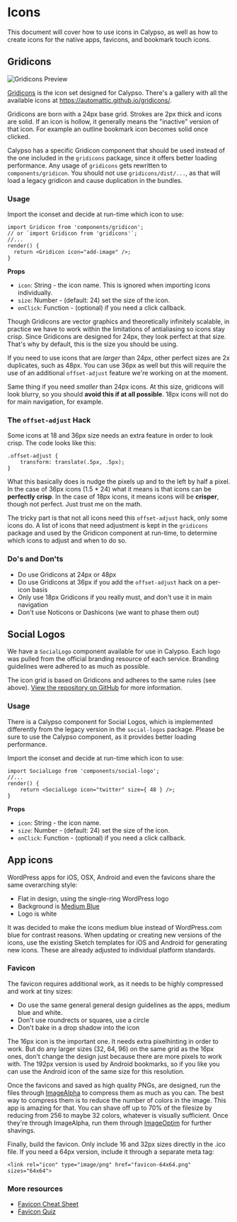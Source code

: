 # Icons

This document will cover how to use icons in Calypso, as well as how to create icons for the native apps, favicons, and bookmark touch icons.

## Gridicons

![Gridicons Preview](https://dotcombrand.files.wordpress.com/2018/05/gridicons-preview.png)

[Gridicons](https://github.com/automattic/gridicons) is the icon set designed for Calypso. There's a gallery with all the available icons at <https://automattic.github.io/gridicons/>.

Gridicons are born with a 24px base grid. Strokes are 2px thick and icons are solid. If an icon is hollow, it generally means the "inactive" version of that icon. For example an outline bookmark icon becomes solid once clicked.

Calypso has a specific Gridicon component that should be used instead of the one included in the `gridicons` package, since it offers better loading performance.
Any usage of `gridicons` gets rewritten to `components/gridicon`.
You should not use `gridicons/dist/...`, as that will load a legacy gridicon and cause duplication in the bundles.

### Usage

Import the iconset and decide at run-time which icon to use:

```
import Gridicon from 'components/gridicon';
// or `import Gridicon from 'gridicons'`;
//...
render() {
  return <Gridicon icon="add-image" />;
}
```

**Props**

- `icon`: String - the icon name. This is ignored when importing icons individually.
- `size`: Number - (default: 24) set the size of the icon.
- `onClick`: Function - (optional) if you need a click callback.

Though Gridicons are vector graphics and theoretically infinitely scalable, in practice we have to work within the limitations of antialiasing so icons stay crisp. Since Gridicons are designed for 24px, they look perfect at that size. That's why by default, this is the size you should be using.

If you need to use icons that are _larger_ than 24px, other perfect sizes are 2x duplicates, such as 48px. You can use 36px as well but this will require the use of an additional `offset-adjust` feature we're working on at the moment.

Same thing if you need _smaller_ than 24px icons. At this size, gridicons will look blurry, so you should **avoid this if at all possible**. 18px icons will not do for main navigation, for example.

### The `offset-adjust` Hack

Some icons at 18 and 36px size needs an extra feature in order to look crisp. The code looks like this:

```
.offset-adjust {
    transform: translate(.5px, .5px);
}
```

What this basically does is nudge the pixels up and to the left by half a pixel. In the case of 36px icons (1.5 \* 24) what it means is that icons can be **perfectly crisp**. In the case of 18px icons, it means icons will be **crisper**, though not perfect. Just trust me on the math.

The tricky part is that not all icons need this `offset-adjust` hack, only some icons do. A list of icons that need adjustment is kept in the `gridicons` package and used by the Gridicon component at run-time, to determine which icons to adjust and when to do so.

### Do's and Don'ts

- Do use Gridicons at 24px or 48px
- Do use Gridicons at 36px if you add the `offset-adjust` hack on a per-icon basis
- Only use 18px Gridicons if you really must, and don't use it in main navigation
- Don't use Noticons or Dashicons (we want to phase them out)

## Social Logos

We have a `SocialLogo` component available for use in Calypso. Each logo was pulled from the official branding resource of each service. Branding guidelines were adhered to as much as possible.

The icon grid is based on Gridicons and adheres to the same rules (see above). [View the repository on GitHub](https://github.com/Automattic/social-logos) for more information.

### Usage

There is a Calypso component for Social Logos, which is implemented differently from the legacy version in the `social-logos` package.
Please be sure to use the Calypso component, as it provides better loading performance.

Import the iconset and decide at run-time which icon to use:

```
import SocialLogo from 'components/social-logo';
//...
render() {
    return <SocialLogo icon="twitter" size={ 48 } />;
}
```

**Props**

- `icon`: String - the icon name.
- `size`: Number - (default: 24) set the size of the icon.
- `onClick`: Function - (optional) if you need a click callback.

## App icons

WordPress apps for iOS, OSX, Android and even the favicons share the same overarching style:

- Flat in design, using the single-ring WordPress logo
- Background is [Medium Blue](https://wordpress.com/design-handbook/colors/)
- Logo is white

It was decided to make the icons medium blue instead of WordPress.com blue for contrast reasons. When updating or creating new versions of the icons, use the existing Sketch templates for iOS and Android for generating new icons. These are already adjusted to individual platform standards.

### Favicon

The favicon requires additional work, as it needs to be highly compressed and work at tiny sizes:

- Do use the same general general design guidelines as the apps, medium blue and white.
- Don't use roundrects or squares, use a circle
- Don't bake in a drop shadow into the icon

The 16px icon is the important one. It needs extra pixelhinting in order to work. But do any larger sizes (32, 64, 96) on the same grid as the 16px ones, don't change the design just because there are more pixels to work with. The 192px version is used by Android bookmarks, so if you like you can use the Android icon of the same size for this resolution.

Once the favicons and saved as high quality PNGs, are designed, run the files through [ImageAlpha](https://pngmini.com/) to compress them as much as you can. The best way to compress them is to reduce the number of colors in the image. This app is amazing for that. You can shave off up to 70% of the filesize by reducing from 256 to maybe 32 colors, whatever is visually sufficient. Once they're through ImageAlpha, run them through [ImageOptim](https://imageoptim.com/) for further shavings.

Finally, build the favicon. Only include 16 and 32px sizes directly in the .ico file. If you need a 64px version, include it through a separate meta tag:

`<link rel="icon" type="image/png" href="favicon-64x64.png" sizes="64x64">`

### More resources

- [Favicon Cheat Sheet](https://github.com/audreyr/favicon-cheat-sheet)
- [Favicon Quiz](https://css-tricks.com/favicon-quiz/)
